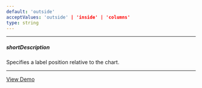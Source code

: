 ```yaml
---
default: 'outside'
acceptValues: 'outside' | 'inside' | 'columns'
type: string
---
```

---
##### shortDescription
Specifies a label position relative to the chart.

---
<a href="http://js.devexpress.com/Demos/WidgetsGallery/#demo/chartschartspieseriespiewithcustomlabels/" class="button orange small fix-width-155" style="margin-right: 20px;" target="_blank">View Demo</a>
